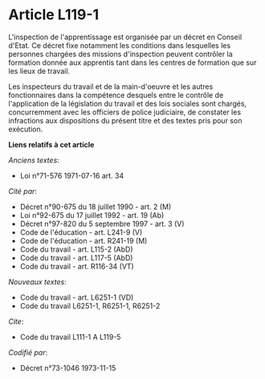 # Article L119-1

L'inspection de l'apprentissage est organisée par un décret en Conseil d'Etat. Ce décret fixe notamment les conditions dans
lesquelles les personnes chargées des missions d'inspection peuvent contrôler la formation donnée aux apprentis tant dans les
centres de formation que sur les lieux de travail.

Les inspecteurs du travail et de la main-d'oeuvre et les autres fonctionnaires dans la compétence desquels entre le contrôle
de l'application de la législation du travail et des lois sociales sont chargés, concurremment avec les officiers de police
judiciaire, de constater les infractions aux dispositions du présent titre et des textes pris pour son exécution.

**Liens relatifs à cet article**

_Anciens textes_:

  - Loi n°71-576 1971-07-16 art. 34

_Cité par_:

  - Décret n°90-675 du 18 juillet 1990 - art. 2 (M)
  - Loi n°92-675 du 17 juillet 1992 - art. 19 (Ab)
  - Décret n°97-820 du 5 septembre 1997 - art. 3 (V)
  - Code de l'éducation - art. L241-9 (V)
  - Code de l'éducation - art. R241-19 (M)
  - Code du travail - art. L115-2 (AbD)
  - Code du travail - art. L117-5 (AbD)
  - Code du travail - art. R116-34 (VT)

_Nouveaux textes_:

  - Code du travail - art. L6251-1 (VD)
  - Code du travail L6251-1, R6251-1, R6251-2

_Cite_:

  - Code du travail L111-1 A L119-5

_Codifié par_:

  - Décret n°73-1046 1973-11-15
